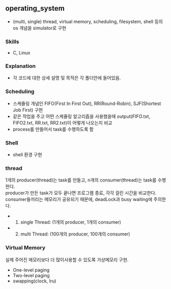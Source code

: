 ## operating_system
- (multi, single) thread, virtual memory, scheduling, filesystem, shell 등의 os 개념을 simulator로 구현

### Skills  
- C, Linux

### Explanation
- 각 코드에 대한 상세 설명 및 목적은 각 폴더안에 들어있음.   



### Scheduling
- 스케쥴링 개념인 FIFO(First In First Out), RR(Round-Robin), SJF(Shortest Job First) 구현
- 같은 작업을 주고 어떤 스케쥴링 알고리즘을 사용했을때 output(FIFO.txt, FIFO2.txt, RR.txt, RR2.txt)이 어떻게 나오는지 비교  
- process를 만들어서 task를 수행하도록 함  

### Shell   
- shell 환경 구현  


### thread
1개의 producer(thread)는 task를 만들고, n개의 consumer(thread)는 task를 수행한다.  
producer가 만든 task가 모두 끝나면 프로그램 종료, 각각 걸린 시간을 비교한다. 
consumer들끼리는 메모리가 공유되기 때문에, deadLock과 busy waiting에 주의한다.  
- 1. single Thread: (1개의 producer, 1개의 consumer)
- 2. multi Thread: (100개의 producer, 100개의 consumer) 

### Virtual Memory  
실제 주어진 메모리보다 더 많이사용할 수 있도록 가상메모리 구현.
- One-level paging
- Two-level paging  
- swapping(clock, lru)
